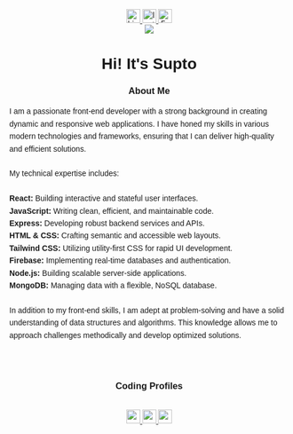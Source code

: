 <div align="center">
  <a href="https://www.linkedin.com/in/jahidul-islam-supta/" target="_blank">
    <img src="https://img.shields.io/static/v1?message=LinkedIn&logo=linkedin&label=&color=0077B5&logoColor=white&labelColor=&style=for-the-badge" height="25" alt="LinkedIn logo" />
  </a>
  <a href="https://www.instagram.com/its_supto/" target="_blank">
    <img src="https://img.shields.io/static/v1?message=Instagram&logo=instagram&label=&color=E4405F&logoColor=white&labelColor=&style=for-the-badge" height="25" alt="Instagram logo" />
  </a>
  <a href="https://www.facebook.com/Iam.suptoo?mibextid=ZbWKwL" target="_blank">
    <img src="https://img.shields.io/static/v1?message=Facebook&logo=facebook&label=&color=1877F2&logoColor=white&labelColor=&style=for-the-badge" height="25" alt="Facebook logo" />
  </a>
</div>

<div align="center">
  <img src="https://visitor-badge.laobi.icu/badge?page_id=SUPTO-1.SUPTO-1&" />
</div>

<h1 align="center" style="font-family: 'Arial', sans-serif;">Hi! It's Supto</h1>

<h3 align="center" style="font-family: 'Arial', sans-serif;">About Me</h3>

<p align="left" style="font-family: 'Arial', sans-serif; line-height: 1.6;">
  I am a passionate front-end developer with a strong background in creating dynamic and responsive web applications. I have honed my skills in various modern technologies and frameworks, ensuring that I can deliver high-quality and efficient solutions.<br><br>
  My technical expertise includes:<br><br>
  <strong>React:</strong> Building interactive and stateful user interfaces.<br>
  <strong>JavaScript:</strong> Writing clean, efficient, and maintainable code.<br>
  <strong>Express:</strong> Developing robust backend services and APIs.<br>
  <strong>HTML & CSS:</strong> Crafting semantic and accessible web layouts.<br>
  <strong>Tailwind CSS:</strong> Utilizing utility-first CSS for rapid UI development.<br>
  <strong>Firebase:</strong> Implementing real-time databases and authentication.<br>
  <strong>Node.js:</strong> Building scalable server-side applications.<br>
  <strong>MongoDB:</strong> Managing data with a flexible, NoSQL database.<br><br>
  In addition to my front-end skills, I am adept at problem-solving and have a solid understanding of data structures and algorithms. This knowledge allows me to approach challenges methodically and develop optimized solutions.<br>
</p>
<br>
<br>
<h3 align="center" style="font-family: 'Arial', sans-serif;">Coding Profiles</h3><br>

<div align="center" style="font-family: 'Arial', sans-serif; line-height: 1.6;">
  <a href="https://leetcode.com/SUPTO1" target="_blank">
    <img src="https://img.shields.io/badge/LeetCode-000000?style=for-the-badge&logo=leetcode&logoColor=white" height="25" alt="LeetCode logo" />
  </a>
  <a href="https://codeforces.com/profile/SUPTO1" target="_blank">
    <img src="https://img.shields.io/badge/Codeforces-FFA116?style=for-the-badge&logo=codeforces&logoColor=white" height="25" alt="Codeforces logo" />
  </a>
  <a href="https://www.beecrowd.com.br/judge/en/profile/514985" target="_blank">
    <img src="https://img.shields.io/badge/Beecrowd-000000?style=for-the-badge&logo=beecrowd&logoColor=white" height="25" alt="Beecrowd logo" />
  </a>
</div>

